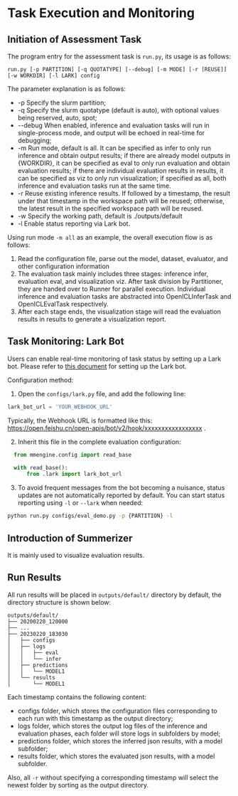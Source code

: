 # Task Execution and Monitoring

## Initiation of Assessment Task

The program entry for the assessment task is `run.py`, its usage is as follows:

```shell
run.py [-p PARTITION] [-q QUOTATYPE] [--debug] [-m MODE] [-r [REUSE]] [-w WORKDIR] [-l LARK] config
```

The parameter explanation is as follows:

- -p Specify the slurm partition;
- -q Specify the slurm quotatype (default is auto), with optional values being reserved, auto, spot;
- --debug When enabled, inference and evaluation tasks will run in single-process mode, and output will be echoed in real-time for debugging;
- -m Run mode, default is all. It can be specified as infer to only run inference and obtain output results; if there are already model outputs in {WORKDIR}, it can be specified as eval to only run evaluation and obtain evaluation results; if there are individual evaluation results in results, it can be specified as viz to only run visualization; if specified as all, both inference and evaluation tasks run at the same time.
- -r Reuse existing inference results. If followed by a timestamp, the result under that timestamp in the workspace path will be reused; otherwise, the latest result in the specified workspace path will be reused.
- -w Specify the working path, default is ./outputs/default
- -l Enable status reporting via Lark bot.

Using run mode `-m all` as an example, the overall execution flow is as follows:

1. Read the configuration file, parse out the model, dataset, evaluator, and other configuration information
2. The evaluation task mainly includes three stages: inference infer, evaluation eval, and visualization viz. After task division by Partitioner, they are handed over to Runner for parallel execution. Individual inference and evaluation tasks are abstracted into OpenICLInferTask and OpenICLEvalTask respectively.
3. After each stage ends, the visualization stage will read the evaluation results in results to generate a visualization report.

## Task Monitoring: Lark Bot

Users can enable real-time monitoring of task status by setting up a Lark bot. Please refer to [this document](https://open.feishu.cn/document/ukTMukTMukTM/ucTM5YjL3ETO24yNxkjN?lang=zh-CN#7a28964d) for setting up the Lark bot.

Configuration method:

1. Open the `configs/lark.py` file, and add the following line:

```python
lark_bot_url = 'YOUR_WEBHOOK_URL'
```

Typically, the Webhook URL is formatted like this: https://open.feishu.cn/open-apis/bot/v2/hook/xxxxxxxxxxxxxxxxx .

2. Inherit this file in the complete evaluation configuration:

```python
  from mmengine.config import read_base

  with read_base():
      from .lark import lark_bot_url

```

3. To avoid frequent messages from the bot becoming a nuisance, status updates are not automatically reported by default. You can start status reporting using `-l` or `--lark` when needed:

```bash
python run.py configs/eval_demo.py -p {PARTITION} -l
```

## Introduction of Summerizer

It is mainly used to visualize evaluation results.

## Run Results

All run results will be placed in `outputs/default/` directory by default, the directory structure is shown below:

```
outputs/default/
├── 20200220_120000
├── ...
├── 20230220_183030
│   ├── configs
│   ├── logs
│   │   ├── eval
│   │   └── infer
│   ├── predictions
│   │   └── MODEL1
│   └── results
│       └── MODEL1
```

Each timestamp contains the following content:

- configs folder, which stores the configuration files corresponding to each run with this timestamp as the output directory;
- logs folder, which stores the output log files of the inference and evaluation phases, each folder will store logs in subfolders by model;
- predictions folder, which stores the inferred json results, with a model subfolder;
- results folder, which stores the evaluated json results, with a model subfolder.

Also, all `-r` without specifying a corresponding timestamp will select the newest folder by sorting as the output directory.
